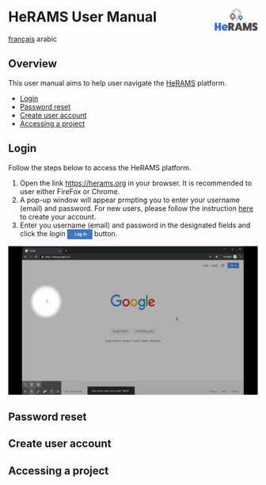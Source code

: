 # HeRAMS User Manual <img src="/media/images/HeRAMS.png" height="45" align="right"></img>
[français](/UserGuide_fr.md) arabic

## Overview
This user manual aims to help user navigate the [HeRAMS](https://herams.org/login) platform. 

- [Login](#login)
- [Password reset](#password-reset)
- [Create user account](#create-user-account)
- [Accessing a project](#accessing-a-project)

## Login
Follow the steps below to access the HeRAMS platform. 
1. Open the link https://herams.org in your browser. It is recommended to user either FireFox or Chrome. 
2. A pop-up window will appear prmpting you to enter your username (email) and password. For new users, please follow the instruction [here](#create-user-account) to create your account. 
3. Enter you username (email) and password in the designated fields and click the *login* 
 <img src="/media/images/bt_login.png" height="20" align="top"></img>  button. 

<p align="center"><img src="/media/videos/HeRAMS_Login.gif" alt="HeRAMS Login" height="300"/></p>

 
 
## Password reset 

## Create user account

## Accessing a project



